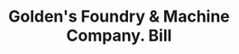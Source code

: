 ---
doi: 10.7916/D85H8TG0
date_other: '1920'
date_other_textual: '1920'
form: printed ephemera
genre:
- Invoices
name:
- Golden's Foundry & Machine Company
object_in_context_url: https://biggert.cul.columbia.edu/items/view/ave_biggert_01831
subject_hierarchical_geographic:
- Columbus, Georgia, United States
subject_name:
- Golden's Foundry & Machine Company
title: Golden's Foundry & Machine Company. Bill
sort_title: Golden's Foundry & Machine Company. Bill
call_number: ave_biggert_01831
coordinates:
- 32.492222222222225,-84.94027777777778
pid: ave_biggert_01831
identifiers: ave_biggert_01831
canvas_id: ldpd:397089
permalink: "/items/ave_biggert_01831/"
layout: iiif-image-page
---